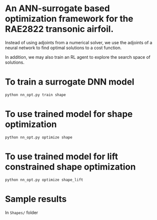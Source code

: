 # An ANN-surrogate based optimization framework for the RAE2822 transonic airfoil.
Instead of using adjoints from a numerical solver, we use the adjoints of a neural network to find optimal solutions to a cost function.

In addition, we may also train an RL agent to explore the search space of solutions. 

# To train a surrogate DNN model
```
python nn_opt.py train shape
```
# To use trained model for shape optimization
```
python nn_opt.py optimize shape
```
# To use trained model for lift constrained shape optimization
```
python nn_opt.py optimize shape_lift
```

# Sample results

In `Shapes/` folder